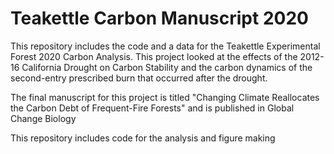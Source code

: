 # Teakettle Carbon Manuscript 2020
This repository includes the code and a data for the Teakettle Experimental Forest 2020 Carbon Analysis. This project looked at the effects of the 2012-16 California Drought on Carbon Stability and the carbon dynamics of the second-entry prescribed burn that occurred after the drought.

The final manuscript for this project is titled "Changing Climate Reallocates the Carbon Debt of Frequent-Fire Forests" and is published in Global Change Biology

This repository includes code for the analysis and figure making
